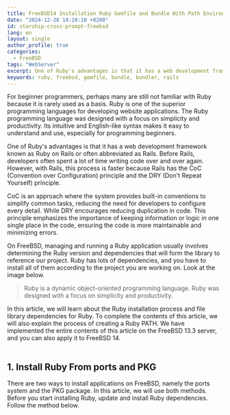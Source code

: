 ```yaml
---
title: FreeBSD14 Installation Ruby Gemfile and Bundle With Path Environemnt
date: "2024-12-28 14:10:10 +0200"
id: starship-cross-prompt-freebsd
lang: en
layout: single
author_profile: true
categories:
  - FreeBSD
tags: "WebServer"
excerpt: One of Ruby's advantages is that it has a web development framework known as Ruby on Rails or often abbreviated as Rails
keywords: ruby, freebsd, gemfile, bundle, bundler, rails
---
```


For beginner programmers, perhaps many are still not familiar with Ruby because it is rarely used as a basis. Ruby is one of the superior programming languages for developing website applications. The Ruby programming language was designed with a focus on simplicity and productivity. Its intuitive and English-like syntax makes it easy to understand and use, especially for programming beginners.

One of Ruby's advantages is that it has a web development framework known as Ruby on Rails or often abbreviated as Rails. Before Rails, developers often spent a lot of time writing code over and over again. However, with Rails, this process is faster because Rails has the CoC (Convention over Configuration) principle and the DRY (Don't Repeat Yourself) principle.

CoC is an approach where the system provides built-in conventions to simplify common tasks, reducing the need for developers to configure every detail. While DRY encourages reducing duplication in code. This principle emphasizes the importance of keeping information or logic in one single place in the code, ensuring the code is more maintainable and minimizing errors.

On FreeBSD, managing and running a Ruby application usually involves determining the Ruby version and dependencies that will form the library to reference our project. Ruby has lots of dependencies, and you have to install all of them according to the project you are working on. Look at the image below.

> Ruby is a dynamic object-oriented programming language. Ruby was designed with a focus on simplicity and productivity.

In this article, we will learn about the Ruby installation process and file library dependencies for Ruby. To complete the contents of this article, we will also explain the process of creating a Ruby PATH. We have implemented the entire contents of this article on the FreeBSD 13.3 server, and you can also apply it to FreeBSD 14.<br><br/>
## 1. Install Ruby From ports and PKG
There are two ways to install applications on FreeBSD, namely the ports system and the PKG package. In this article, we will use both methods. Before you start installing Ruby, update and install Ruby dependencies. Follow the method below.
